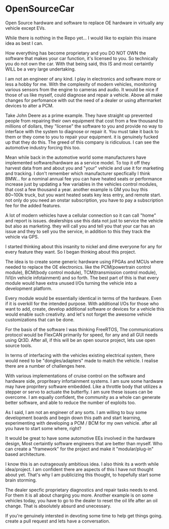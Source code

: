 # OpenSourceCar
Open Source hardware and software to replace OE hardware in virtually any vehicle except EVs.

While there is nothing in the Repo yet... I would like to explain this insane idea as best I can.

How everything has become proprietary and you DO NOT OWN the software that makes your car function, it's licensed to you. So technically you do not own the car. With that being said, this IS and most certaintly WILL be a very large undertaking.

I am not an engineer of any kind. I play in electronics and software more or less a hobby for me. With the complexity of modern vehicles, monitoring various sensors from the engine to cameras and audio. It would be nice if those of us like myself, could diagnose and repair a vehicle. Above all make changes for perfomance with out the need of a dealer or using aftermarket devices to alter a PCM. 

Take John Deere as a prime example. They have straight up prevented people from repairing their own equipment that cost from a few thousand to millions of dollars, they "license" the software to you and provide no way to interface with the system to diagnose or repair it. You must take it back to them or they come to you to repair your equipment. it is genuinely fucked up that they do this. The greed of this company is ridiculous. I can see the automotive industry forcing this too.

Mean while back in the automotive world some manufacturers have implemented software/hardware as a service model. To top it off they harvest data from and about you and "your" vehicle and use it for marketing and tracking. I don't remember which manufacturer specfically I think BMW... for a nominal annual fee you can have heated seats or performance increase just by updating a few variables in the vehicles control modules, that cost a few thousand a year. another example is GM you buy this 80~100k truck, but you want heated seats key less entry, and remote start. not only do you need an onstar subscription, you have to pay a subscription fee for the added features.

A lot of modern vehicles have a cellular connection so it can call "home" and report is issues. dealerships use this data not just to service the vehicle but also as marketing. they will call you and tell you that your car has an issue and they to sell you the service, in addition to this they track the vehicle via GPS.

I started thinking about this insanity to nickel and dime everyone for any for every feature they want. So I began thinking about this project.

The idea is to create some generic hardware using FPGAs and MCUs where needed to replace the OE electronics. like the PCM(powertrain control module), BCM(body control module), TCM(transmission control module), IVI(in vehicle infotainment) and so forth. The best part of this is that every module would have extra unused I/Os turning the vehicle into a development platform.

Every module would be essentially identical in terms of the hardware. Even if it is overkill for the intended purpose. With additional I/Os for those who want to add, create, develop additional software or devices for a vehicle this would enable such creativity. and let's not forget the awesome vehicle customizations that can be done.

For the basis of the software I was thinking FreeRTOS, The communications protocol would be FlexCAN primarily for speed, for any and all GUI needs using Qt3D. After all, if this will be an open source project, lets use open source tools.

In terms of interfacing with the vehicles existing electrical system, there would need to be "dongles/adapters" made to match the vehicle. I realise there are a number of challenges here. 

With various implementations of cruise control on the software and hardware side, propriteary infortainment systems. I am sure some hardware may have propritery software embedded. Like a throttle body that utilizes a stepper or servo to actuate the butterfly. I am sure these issues can be overcome. I am equally confident, the community as a whole can generate better software, and able to reduce the number of exploits too.

As I said, I am not an engineer of any sorts. I am willing to buy some development boards and begin down this path and start learning, experimenting with developing a PCM / BCM for my own vehicle. after all you have to start some where, right?

It would be great to have some automotive EEs involved in the hardware design, Most certaintly software engineers that are better than myself. Who can create a "framework" for the project and make it "modular/plug-in" based architecture.

I know this is an outrageously ambitious idea. I also think its a worth while idea/project. I am confident there are aspects of this I have not thought about yet. That's why I am publicizing this thought, to hopefully start some brain storming.

The dealer specfic proprietary diagnostics and repair tasks needs to end. For them it is all about charging you more. Another example is on some vehicles today, you have to go to the dealer to reset the oil life after an oil change. That is absolutely absurd and unecessary.

If you're genuinely intersted in devoting some time to help get things going. create a pull request and lets have a conversation.

